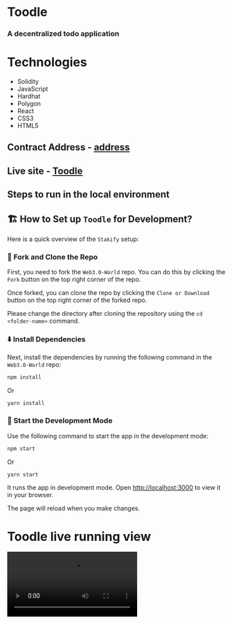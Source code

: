 # Toodle

### A decentralized todo application

# Technologies
- Solidity
- JavaScript
- Hardhat
- Polygon
- React
- CSS3
- HTML5

## Contract Address - [address](https://mumbai.polygonscan.com/address/0xc206bCE86e806F911CB9225D232eE130Da0a1D77)

## Live site - [Toodle](https://web3-todo-ndqdscpwb-nirban256.vercel.app/)


## Steps to run in the local environment

## 🏗️ How to Set up `Toodle` for Development?

Here is a quick overview of the `Stakify` setup:

### 🍴 Fork and Clone the Repo 
First, you need to fork the `Web3.0-World` repo. You can do this by clicking the `Fork` button on the top right corner of the repo.

Once forked, you can clone the repo by clicking the `Clone or Download` button on the top right corner of the forked repo.

Please change the directory after cloning the repository using the `cd <folder-name>` command.

### ⬇️ Install Dependencies
Next, install the dependencies by running the following command in the `Web3.0-World` repo:

```bash
npm install
```
Or
  
```bash
yarn install
```

### 🦄 Start the Development Mode
Use the following command to start the app in the development mode:

```bash
npm start
```
Or
  
```bash
yarn start
```

It runs the app in development mode. Open [http://localhost:3000](http://localhost:3000) to view it in your browser.

The page will reload when you make changes.



# Toodle live running view


<video src="https://user-images.githubusercontent.com/74231771/192867798-41d7e0b6-ba71-4daa-82d8-9d01a79b953f.mp4" controls="controls" style="max-width: 730px;">
</video>

